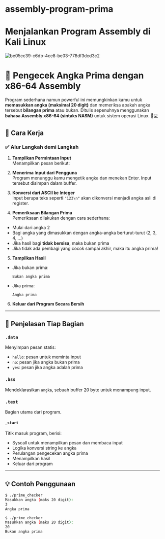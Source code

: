 # assembly-program-prima

# Menjalankan Program Assembly di Kali Linux
![be05cc39-c6db-4ce8-be03-778df3dcd3c2](https://github.com/user-attachments/assets/758a9c60-7d43-48fe-93e8-16b67cb878f5)

# 🔢 Pengecek Angka Prima dengan x86-64 Assembly

Program sederhana namun powerful ini memungkinkan kamu untuk **memasukkan angka (maksimal 20 digit)** dan memeriksa apakah angka tersebut **bilangan prima** atau bukan. Ditulis sepenuhnya menggunakan **bahasa Assembly x86-64 (sintaks NASM)** untuk sistem operasi Linux. 🧠💻

## 🧠 Cara Kerja

### ✅ Alur Langkah demi Langkah

1. **Tampilkan Permintaan Input**  
   Menampilkan pesan berikut:


2. **Menerima Input dari Pengguna**  
Program menunggu kamu mengetik angka dan menekan Enter. Input tersebut disimpan dalam buffer.

3. **Konversi dari ASCII ke Integer**  
Input berupa teks seperti `"123\n"` akan dikonversi menjadi angka asli di register.

4. **Pemeriksaan Bilangan Prima**  
Pemeriksaan dilakukan dengan cara sederhana:
- Mulai dari angka 2
- Bagi angka yang dimasukkan dengan angka-angka berturut-turut (2, 3, 4, ...)
- Jika hasil bagi **tidak bersisa**, maka bukan prima
- Jika tidak ada pembagi yang cocok sampai akhir, maka itu angka prima!

5. **Tampilkan Hasil**  
- Jika bukan prima:
  ```
  Bukan angka prima
  ```
- Jika prima:
  ```
  Angka prima
  ```

6. **Keluar dari Program Secara Bersih**

---

## 🔧 Penjelasan Tiap Bagian

### `.data`
Menyimpan pesan statis:
- `hello`: pesan untuk meminta input
- `no`: pesan jika angka bukan prima
- `yes`: pesan jika angka adalah prima

### `.bss`
Mendeklarasikan `angka`, sebuah buffer 20 byte untuk menampung input.

### `.text`
Bagian utama dari program.

#### `_start`
Titik masuk program, berisi:
- Syscall untuk menampilkan pesan dan membaca input
- Logika konversi string ke angka
- Perulangan pengecekan angka prima
- Menampilkan hasil
- Keluar dari program

---

## 💡 Contoh Penggunaan

```bash
$ ./prime_checker
Masukkan angka (maks 20 digit):
3
Angka prima

$ ./prime_checker
Masukkan angka (maks 20 digit):
20
Bukan angka prima

